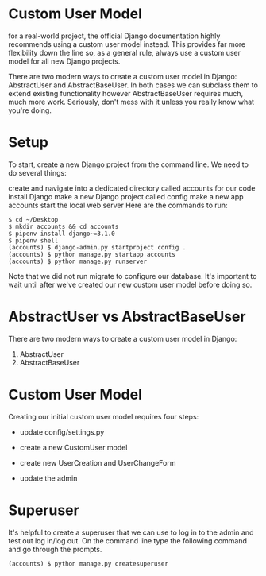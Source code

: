 # Custom User Model

for a real-world project, the official Django documentation highly recommends using a custom user model instead. This provides far more flexibility down the line so, as a general rule, always use a custom user model for all new Django projects.

There are two modern ways to create a custom user model in Django: AbstractUser and AbstractBaseUser. In both cases we can subclass them to extend existing functionality however AbstractBaseUser requires much, much more work. Seriously, don't mess with it unless you really know what you're doing.

# Setup

To start, create a new Django project from the command line. We need to do several things:

create and navigate into a dedicated directory called accounts for our code
install Django
make a new Django project called config
make a new app accounts
start the local web server
Here are the commands to run:

```
$ cd ~/Desktop
$ mkdir accounts && cd accounts
$ pipenv install django~=3.1.0
$ pipenv shell
(accounts) $ django-admin.py startproject config .
(accounts) $ python manage.py startapp accounts
(accounts) $ python manage.py runserver
```

Note that we did not run migrate to configure our database. It's important to wait until after we've created our new custom user model before doing so.

# AbstractUser vs AbstractBaseUser

There are two modern ways to create a custom user model in Django:
1. AbstractUser 
2. AbstractBaseUser

# Custom User Model

Creating our initial custom user model requires four steps:

* update config/settings.py

* create a new CustomUser model

* create new UserCreation and UserChangeForm

* update the admin

# Superuser

It's helpful to create a superuser that we can use to log in to the admin and test out log in/log out. On the command line type the following command and go through the prompts.
```
(accounts) $ python manage.py createsuperuser
```